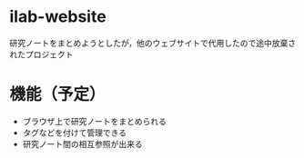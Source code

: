 # ilab-website
研究ノートをまとめようとしたが，他のウェブサイトで代用したので途中放棄されたプロジェクト

# 機能（予定）
- ブラウザ上で研究ノートをまとめられる
- タグなどを付けて管理できる
- 研究ノート間の相互参照が出来る
